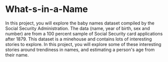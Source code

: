 # What-s-in-a-Name
In this project, you will explore the baby names dataset compiled by the Social Security Administration. The data (name, year of birth, sex and number) are from a 100 percent sample of Social Security card applications after 1879. This dataset is a minehouse and contains lots of interesting stories to explore. In this project, you will explore some of these interesting stories around trendiness in names, and estimating a person's age from their name.
